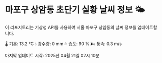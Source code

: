 
# 마포구 상암동 초단기 실황 날씨 정보 🌤️

이 리포지토리는 기상청 API를 사용하여 서울 마포구 상암동의 날씨 정보를 업데이트합니다. 

🌡️ 기온: 13.2 ℃
💧 강수량: 0 mm
💦 습도: 90 %
🌬️ 풍속: 0.3 m/s

마지막 업데이트 시각: 2025년 04월 21일 02시 10분    
